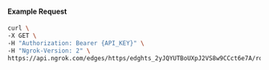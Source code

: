 <!-- Code generated for API Clients. DO NOT EDIT. -->

#### Example Request

```bash
curl \
-X GET \
-H "Authorization: Bearer {API_KEY}" \
-H "Ngrok-Version: 2" \
https://api.ngrok.com/edges/https/edghts_2yJQYUTBoUXpJ2VS8w9CCct6e7A/routes/edghtsrt_2yJQYWJLMsl4em3cELxvoGuAiML
```

